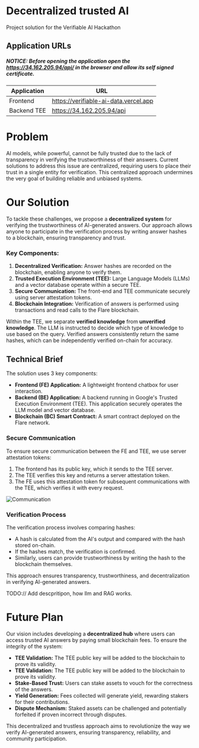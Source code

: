 # Decentralized trusted AI

Project solution for the Verifiable AI Hackathon

## Application URLs

##### NOTICE: Before opening the application open the https://34.162.205.94/api/ in the browser and allow its self signed certificate.

| Application | URL                                   |
| ----------- | ------------------------------------- |
| Frontend    | https://verifiable-ai-data.vercel.app |
| Backend TEE | https://34.162.205.94/api             |



# Problem
AI models, while powerful, cannot be fully trusted due to the lack of transparency in verifying the trustworthiness of their answers. Current solutions to address this issue are centralized, requiring users to place their trust in a single entity for verification. This centralized approach undermines the very goal of building reliable and unbiased systems.

# Our Solution
To tackle these challenges, we propose a **decentralized system** for verifying the trustworthiness of AI-generated answers. Our approach allows anyone to participate in the verification process by writing answer hashes to a blockchain, ensuring transparency and trust.

### Key Components:
1. **Decentralized Verification:** Answer hashes are recorded on the blockchain, enabling anyone to verify them.  
2. **Trusted Execution Environment (TEE):** Large Language Models (LLMs) and a vector database operate within a secure TEE.  
3. **Secure Communication:** The front-end and TEE communicate securely using server attestation tokens.  
4. **Blockchain Integration:** Verification of answers is performed using transactions and read calls to the Flare blockchain.

Within the TEE, we separate **verified knowledge** from **unverified knowledge**. The LLM is instructed to decide which type of knowledge to use based on the query. Verified answers consistently return the same hashes, which can be independently verified on-chain for accuracy.


## Technical Brief
The solution uses 3 key components:  
- **Frontend (FE) Application:** A lightweight frontend chatbox for user interaction.  
- **Backend (BE) Application:** A backend running in Google's Trusted Execution Environment (TEE). This application securely operates the LLM model and vector database.  
- **Blockchain (BC) Smart Contract:** A smart contract deployed on the Flare network.  

### Secure Communication
To ensure secure communication between the FE and TEE, we use server attestation tokens:  
1. The frontend has its public key, which it sends to the TEE server.  
2. The TEE verifies this key and returns a server attestation token.  
3. The FE uses this attestation token for subsequent communications with the TEE, which verifies it with every request.

![Communication](communication.png)

### Verification Process
The verification process involves comparing hashes:  
- A hash is calculated from the AI's output and compared with the hash stored on-chain.  
- If the hashes match, the verification is confirmed.  
- Similarly, users can provide trustworthiness by writing the hash to the blockchain themselves.

This approach ensures transparency, trustworthiness, and decentralization in verifying AI-generated answers.


TODO:// Add descpritipon, how llm and RAG works. 




# Future Plan
Our vision includes developing a **decentralized hub** where users can access trusted AI answers by paying small blockchain fees. To ensure the integrity of the system:

- **TEE Validation:** The TEE public key will be added to the blockchain to prove its validity.  
- **TEE Validation:** The TEE public key will be added to the blockchain to prove its validity.
- **Stake-Based Trust:** Users can stake assets to vouch for the correctness of the answers.  
- **Yield Generation:** Fees collected will generate yield, rewarding stakers for their contributions.  
- **Dispute Mechanism:** Staked assets can be challenged and potentially forfeited if proven incorrect through disputes.

This decentralized and trustless approach aims to revolutionize the way we verify AI-generated answers, ensuring transparency, reliability, and community participation.
